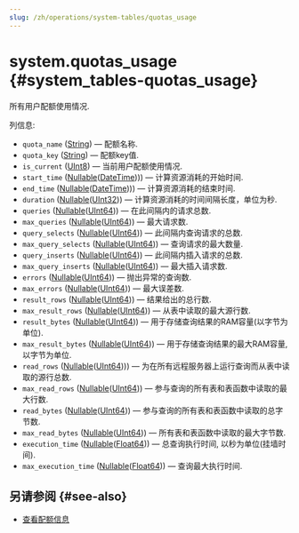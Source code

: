 ```yaml
---
slug: /zh/operations/system-tables/quotas_usage
---
```

# system.quotas_usage {#system_tables-quotas_usage}

所有用户配额使用情况.

列信息:
- `quota_name` ([String](../../sql-reference/data-types/string.md)) — 配额名称.
- `quota_key` ([String](../../sql-reference/data-types/string.md)) — 配额key值.
- `is_current` ([UInt8](../../sql-reference/data-types/int-uint.md#uint-ranges)) — 当前用户配额使用情况.
- `start_time` ([Nullable](../../sql-reference/data-types/nullable.md)([DateTime](../../sql-reference/data-types/datetime.md)))) — 计算资源消耗的开始时间.
- `end_time` ([Nullable](../../sql-reference/data-types/nullable.md)([DateTime](../../sql-reference/data-types/datetime.md)))) — 计算资源消耗的结束时间.
- `duration` ([Nullable](../../sql-reference/data-types/nullable.md)([UInt32](../../sql-reference/data-types/int-uint.md))) — 计算资源消耗的时间间隔长度，单位为秒.
- `queries` ([Nullable](../../sql-reference/data-types/nullable.md)([UInt64](../../sql-reference/data-types/int-uint.md))) — 在此间隔内的请求总数.
- `max_queries` ([Nullable](../../sql-reference/data-types/nullable.md)([UInt64](../../sql-reference/data-types/int-uint.md))) — 最大请求数.
- `query_selects` ([Nullable](../../sql-reference/data-types/nullable.md)([UInt64](../../sql-reference/data-types/int-uint.md))) — 此间隔内查询请求的总数.
- `max_query_selects` ([Nullable](../../sql-reference/data-types/nullable.md)([UInt64](../../sql-reference/data-types/int-uint.md))) — 查询请求的最大数量.
- `query_inserts` ([Nullable](../../sql-reference/data-types/nullable.md)([UInt64](../../sql-reference/data-types/int-uint.md))) — 此间隔内插入请求的总数.
- `max_query_inserts` ([Nullable](../../sql-reference/data-types/nullable.md)([UInt64](../../sql-reference/data-types/int-uint.md))) — 最大插入请求数.
- `errors` ([Nullable](../../sql-reference/data-types/nullable.md)([UInt64](../../sql-reference/data-types/int-uint.md))) — 抛出异常的查询数.
- `max_errors` ([Nullable](../../sql-reference/data-types/nullable.md)([UInt64](../../sql-reference/data-types/int-uint.md))) — 最大误差数.
- `result_rows` ([Nullable](../../sql-reference/data-types/nullable.md)([UInt64](../../sql-reference/data-types/int-uint.md))) — 结果给出的总行数.
- `max_result_rows` ([Nullable](../../sql-reference/data-types/nullable.md)([UInt64](../../sql-reference/data-types/int-uint.md))) — 从表中读取的最大源行数.
- `result_bytes` ([Nullable](../../sql-reference/data-types/nullable.md)([UInt64](../../sql-reference/data-types/int-uint.md))) — 用于存储查询结果的RAM容量(以字节为单位).
- `max_result_bytes` ([Nullable](../../sql-reference/data-types/nullable.md)([UInt64](../../sql-reference/data-types/int-uint.md))) — 用于存储查询结果的最大RAM容量, 以字节为单位.
- `read_rows` ([Nullable](../../sql-reference/data-types/nullable.md)([UInt64](../../sql-reference/data-types/int-uint.md)))) — 为在所有远程服务器上运行查询而从表中读取的源行总数.
- `max_read_rows` ([Nullable](../../sql-reference/data-types/nullable.md)([UInt64](../../sql-reference/data-types/int-uint.md))) — 参与查询的所有表和表函数中读取的最大行数.
- `read_bytes` ([Nullable](../../sql-reference/data-types/nullable.md)([UInt64](../../sql-reference/data-types/int-uint.md))) — 参与查询的所有表和表函数中读取的总字节数.
- `max_read_bytes` ([Nullable](../../sql-reference/data-types/nullable.md)([UInt64](../../sql-reference/data-types/int-uint.md))) — 所有表和表函数中读取的最大字节数.
- `execution_time` ([Nullable](../../sql-reference/data-types/nullable.md)([Float64](../../sql-reference/data-types/float.md))) — 总查询执行时间, 以秒为单位(挂墙时间).
- `max_execution_time` ([Nullable](../../sql-reference/data-types/nullable.md)([Float64](../../sql-reference/data-types/float.md))) — 查询最大执行时间.

## 另请参阅 {#see-also}

-   [查看配额信息](../../sql-reference/statements/show.md#show-quota-statement)
